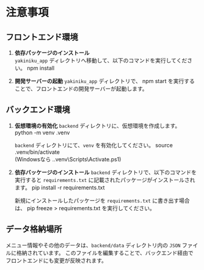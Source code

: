 # 注意事項

## フロントエンド環境

1. **依存パッケージのインストール**  
   `yakiniku_app` ディレクトリへ移動して、以下のコマンドを実行してください。
   npm install

2. **開発サーバーの起動**
   `yakiniku_app` ディレクトリで、
   npm start
   を実行することで、フロントエンドの開発サーバーが起動します。

## バックエンド環境
1. **仮想環境の有効化**
   `backend` ディレクトリに、仮想環境を作成します。
   python -m venv .venv

   `backend` ディレクトリにて、`venv` を有効化してください。
   source .venv/bin/activate   
   (Windowsなら .\.venv\Scripts\Activate.ps1)

2. **依存バッケージのインストール**
   `backend` ディレクトリで、以下のコマンドを実行すると `requirements.txt` に記載されたパッケージがインストールされます。
   pip install -r requirements.txt

   新規にインストールしたパッケージを `requirements.txt` に書き出す場合は、
   pip freeze > requirements.txt
   を実行してください。

## データ格納場所
   メニュー情報やその他のデータは、`backend/data` ディレクトリ内の `JSON` ファイルに格納されています。
   このファイルを編集することで、バックエンド経由でフロントエンドにも変更が反映されます。
